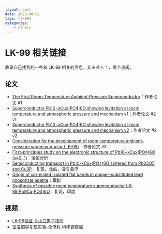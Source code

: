 ```yaml
---
layout: post
date: 2023-08-01
tags: [lk99]
categories:
    - others
---
```


# LK-99 相关链接

收录自己找到的一些和 LK-99 相关的信息，非专业人士，看个热闹。

<!-- more -->

## 论文

- [The First Room-Temperature Ambient-Pressure Superconductor](https://arxiv.org/abs/2307.12008v1)：作者论文 #1
- [Superconductor Pb10−xCux(PO4)6O showing levitation at room temperature and atmospheric pressure and mechanism v1](https://arxiv.org/abs/2307.12037v1)：作者论文 #2 v1
- [Superconductor Pb10−xCux(PO4)6O showing levitation at room temperature and atmospheric pressure and mechanism v2](https://arxiv.org/abs/2307.12037v2)：作者论文 #2 v2
- [Consideration for the development of room-temperature ambient-pressure superconductor (LK-99)](http://journal.kci.go.kr/jkcgct/archive/articleView?artiId=ART002955269)：作者论文 #3
- [First-principles study on the electronic structure of Pb10−xCux(PO4)6O (x=0, 1)](https://arxiv.org/abs/2307.16040v1)：理论分析
- [Semiconducting transport in Pb10-xCux(PO4)6O sintered from Pb2SO5 and Cu3P](https://arxiv.org/abs/2307.16802v1)：复现，北航，没有悬浮
- [Origin of correlated isolated flat bands in copper-substituted lead phosphate apatite](https://arxiv.org/abs/2307.16892v1)：模拟
- [Synthesis of possible room temperature superconductor LK-99:Pb9Cu(PO4)6O](https://arxiv.org/abs/2307.16402v1)：复现，印度

## 视频

- [LK-99验证 关山口男子技师](https://www.bilibili.com/video/BV14p4y1V7kS/)
- [室温超导复现实验-全流程 科学调查局](https://www.bilibili.com/video/BV1yj41167Xd/)